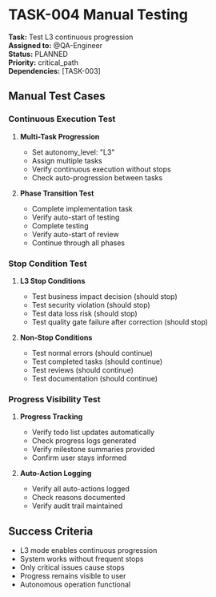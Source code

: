 # TASK-004 Manual Testing

**Task:** Test L3 continuous progression  
**Assigned to:** @QA-Engineer  
**Status:** PLANNED  
**Priority:** critical_path  
**Dependencies:** [TASK-003]

## Manual Test Cases

### Continuous Execution Test
1. **Multi-Task Progression**
   - Set autonomy_level: "L3"
   - Assign multiple tasks
   - Verify continuous execution without stops
   - Check auto-progression between tasks

2. **Phase Transition Test**
   - Complete implementation task
   - Verify auto-start of testing
   - Complete testing
   - Verify auto-start of review
   - Continue through all phases

### Stop Condition Test
1. **L3 Stop Conditions**
   - Test business impact decision (should stop)
   - Test security violation (should stop)
   - Test data loss risk (should stop)
   - Test quality gate failure after correction (should stop)

2. **Non-Stop Conditions**
   - Test normal errors (should continue)
   - Test completed tasks (should continue)
   - Test reviews (should continue)
   - Test documentation (should continue)

### Progress Visibility Test
1. **Progress Tracking**
   - Verify todo list updates automatically
   - Check progress logs generated
   - Verify milestone summaries provided
   - Confirm user stays informed

2. **Auto-Action Logging**
   - Verify all auto-actions logged
   - Check reasons documented
   - Verify audit trail maintained

## Success Criteria

- L3 mode enables continuous progression
- System works without frequent stops
- Only critical issues cause stops
- Progress remains visible to user
- Autonomous operation functional